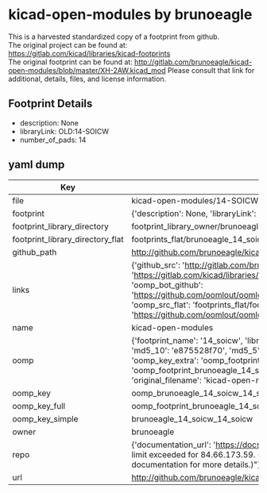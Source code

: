 # kicad-open-modules by brunoeagle  
This is a harvested standardized copy of a footprint from github.  
The original project can be found at:  
https://gitlab.com/kicad/libraries/kicad-footprints  
The original footprint can be found at:
http://gitlab.com/brunoeagle/kicad-open-modules/blob/master/XH-2AW.kicad_mod
Please consult that link for additional, details, files, and license information.  
## Footprint Details
* description: None  
* libraryLink: OLD:14-SOICW  
* number_of_pads: 14  
## yaml dump  
| Key | Value |  
| --- | --- |  
| file | kicad-open-modules/14-SOICW.kicad_mod |  
| footprint | {'description': None, 'libraryLink': 'OLD:14-SOICW', 'number_of_pads': 14} |  
| footprint_library_directory | footprint_library_owner/brunoeagle_kicad-open-modules |  
| footprint_library_directory_flat | footprints_flat/brunoeagle_14_soicw_14_soicw/working |  
| github_path | http://github.com/brunoeagle/kicad-open-modules/blob/master/14-SOICW.kicad_mod |  
| links | {'github_src': 'http://gitlab.com/brunoeagle/kicad-open-modules/blob/master/XH-2AW.kicad_mod', 'github_src_repo': 'https://gitlab.com/kicad/libraries/kicad-footprints', 'oomp_bot': 'footprints/brunoeagle_14_soicw_14_soicw/working', 'oomp_bot_github': 'https://github.com/oomlout/oomlout_oomp_footprint_bot/tree/main/footprints/brunoeagle_14_soicw_14_soicw/working', 'oomp_src_flat': 'footprints_flat/footprints_flat/brunoeagle_14_soicw_14_soicw/working', 'oomp_src_flat_github': 'https://github.com/oomlout/oomlout_oomp_footprint_src/tree/main/footprints_flat/brunoeagle_14_soicw_14_soicw/working'} |  
| name | kicad-open-modules |  
| oomp | {'footprint_name': '14_soicw', 'library_name': '14_soicw_kicad_mod', 'md5': 'e875528f70d7217b9bbe42b3e6d72ae3', 'md5_10': 'e875528f70', 'md5_5': 'e8755', 'md5_6': 'e87552', 'oomp_key': 'oomp_brunoeagle_14_soicw_14_soicw', 'oomp_key_extra': 'oomp_footprint_brunoeagle_14_soicw_14_soicw', 'oomp_key_full': 'oomp_footprint_brunoeagle_14_soicw_14_soicw_e87552', 'oomp_key_simple': 'brunoeagle_14_soicw_14_soicw', 'original_filename': 'kicad-open-modules/14-SOICW.kicad_mod', 'owner_name': 'brunoeagle'} |  
| oomp_key | oomp_brunoeagle_14_soicw_14_soicw |  
| oomp_key_full | oomp_footprint_brunoeagle_14_soicw_14_soicw |  
| oomp_key_simple | brunoeagle_14_soicw_14_soicw |  
| owner | brunoeagle |  
| repo | {'documentation_url': 'https://docs.github.com/rest/overview/resources-in-the-rest-api#rate-limiting', 'message': "API rate limit exceeded for 84.66.173.59. (But here's the good news: Authenticated requests get a higher rate limit. Check out the documentation for more details.)"} |  
| url | http://github.com/brunoeagle/kicad-open-modules |  

